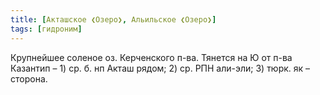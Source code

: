 ```yaml
---
title: [Акташское ❮Озеро❯, Альильское ❮Озеро❯]
tags: [гидроним]
---
```


Крупнейшее соленое оз. Керченского п-ва. Тянется на Ю от п-ва Казантип – 1) ср.
б. нп Акташ рядом; 2) ср. РПН али-эли; 3) тюрк. як – сторона.
